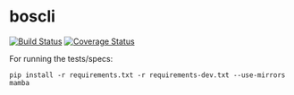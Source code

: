 boscli
======

[![Build Status](https://travis-ci.org/eferro/boscli.png)](https://travis-ci.org/eferro/boscli)
[![Coverage Status](https://coveralls.io/repos/eferro/boscli/badge.png)](https://coveralls.io/r/eferro/boscli)

For running the tests/specs:

```
pip install -r requirements.txt -r requirements-dev.txt --use-mirrors
mamba
```


